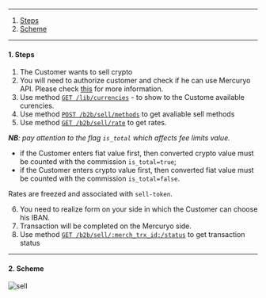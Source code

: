 ***

1. [Steps](README.md#1-steps)
2. [Scheme](README.md#2-scheme)

***

#### 1. Steps

1. The Customer wants to sell crypto
2. You will need to authorize customer and check if he can use Mercuryo API. Please check [this](https://github.com/mercuryoio/Commercial-API/blob/master/Login/README.md) for more information.
3. Use method [`GET /lib/currencies`](https://u3-1-api.mrcr.io/v1.6/comm-docs/index.html#api-Public-PublicCurrencies) - to show to the Custome available curencies.
4. Use method [`POST /b2b/sell/methods`](https://u3-1-api.mrcr.io/v1.6/comm-docs/index.html#api-Sell-SellMethods) to get avaliable sell methods
5. Use method [`GET /b2b/sell/rate`](https://u3-1-api.mrcr.io/v1.6/comm-docs/index.html#api-Sell-GetSellRate) to get rates.

***NB**: pay attention to the flag `is_total` which affects fee limits value.*

- if the Customer enters fiat value first, then converted crypto value must be counted with the commission `is_total=true`;
- if the Customer enters crypto value first, then converted fiat value must be counted with the commission `is_total=false`.

Rates are freezed and associated with `sell-token`.

6. You need to realize form on your side in which the Customer can choose his IBAN. 
7. Transaction will be completed on the Mercuryo side.
8. Use method [`GET /b2b/sell/:merch_trx_id:/status`](https://u3-1-api.mrcr.io/v1.6/comm-docs/index.html#api-Sell-SellTransactionStatus) to get transaction status

***

#### 2. Scheme

![sell]()
